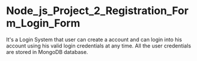 # Node_js_Project_2_Registration_Form_Login_Form
It's a Login System that user can create a account and can login into his account using his valid login credentials at any time. All the user credentials are stored in MongoDB database.
